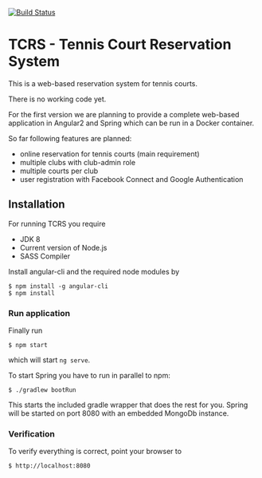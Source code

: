[![Build Status](https://travis-ci.org/hatorach/tcrs.svg?branch=master)](https://travis-ci.org/hatorach/tcrs)

# TCRS - Tennis Court Reservation System
This is a web-based reservation system for tennis courts.

There is no working code yet.

For the first version we are planning to provide a complete web-based application in Angular2 and Spring which can be run in a Docker container.

So far following features are planned:

- online reservation for tennis courts (main requirement)
- multiple clubs with club-admin role
- multiple courts per club
- user registration with Facebook Connect and Google Authentication

## Installation
For running TCRS you require

* JDK 8
* Current version of Node.js
* SASS Compiler

Install angular-cli and the required node modules by

    $ npm install -g angular-cli
    $ npm install

### Run application
Finally run

    $ npm start

which will start `ng serve`.

To start Spring you have to run in parallel to npm:

    $ ./gradlew bootRun

This starts the included gradle wrapper that does the rest for you. Spring will be started on port 8080 with an embedded MongoDb instance.

### Verification
To verify everything is correct, point your browser to

    $ http://localhost:8080
